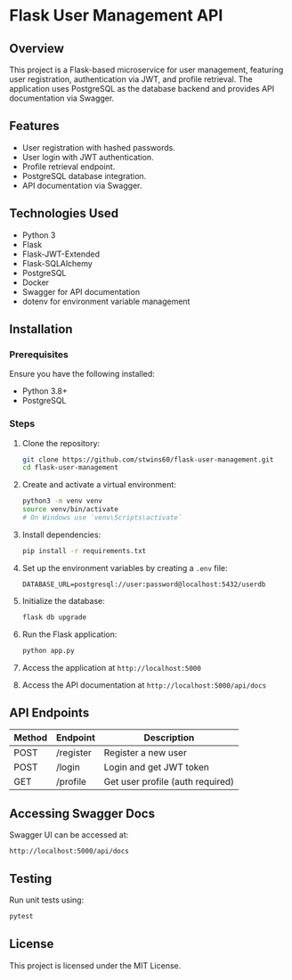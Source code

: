 # Flask User Management API

## Overview
This project is a Flask-based microservice for user management, featuring user registration, authentication via JWT, and profile retrieval. The application uses PostgreSQL as the database backend and provides API documentation via Swagger.

## Features
- User registration with hashed passwords.
- User login with JWT authentication.
- Profile retrieval endpoint.
- PostgreSQL database integration.
- API documentation via Swagger.

## Technologies Used
- Python 3
- Flask
- Flask-JWT-Extended
- Flask-SQLAlchemy
- PostgreSQL
- Docker
- Swagger for API documentation
- dotenv for environment variable management

## Installation

### Prerequisites
Ensure you have the following installed:
- Python 3.8+
- PostgreSQL

### Steps

1. Clone the repository:
   ```bash
   git clone https://github.com/stwins60/flask-user-management.git
   cd flask-user-management
   ```

2. Create and activate a virtual environment:
   ```bash
   python3 -m venv venv
   source venv/bin/activate   
   # On Windows use `venv\Scripts\activate`
   ```

3. Install dependencies:
   ```bash
   pip install -r requirements.txt
   ```

4. Set up the environment variables by creating a `.env` file:
   ```env
   DATABASE_URL=postgresql://user:password@localhost:5432/userdb
   ```
    

5. Initialize the database:
   ```bash
   flask db upgrade
   ```

6. Run the Flask application:
   ```bash
   python app.py
   ```

7. Access the application at `http://localhost:5000`

8. Access the API documentation at `http://localhost:5000/api/docs`


## API Endpoints

| Method | Endpoint    | Description               |
|--------|------------|---------------------------|
| POST   | /register   | Register a new user       |
| POST   | /login      | Login and get JWT token   |
| GET    | /profile    | Get user profile (auth required) |

## Accessing Swagger Docs
Swagger UI can be accessed at:
```
http://localhost:5000/api/docs
```

## Testing
Run unit tests using:
```bash
pytest
```

## License
This project is licensed under the MIT License.

